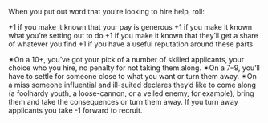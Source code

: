 When you put out word that you’re looking to hire help, roll:

+1 if you make it known that your pay is generous
+1 if you make it known what you’re setting out to do
+1 if you make it known that they’ll get a share of whatever you find
+1 if you have a useful reputation around these parts

✴On a 10+, you’ve got your pick of a number of skilled applicants, your choice who you hire, no penalty for not taking them along. 
✴On a 7–9, you’ll have to settle for someone close to what you want or turn them away. 
✴On a miss someone influential and ill-suited declares they’d like to come along (a foolhardy youth, a loose-cannon, or a veiled enemy, for example), bring them and take the consequences or turn them away. If you turn away applicants you take -1 forward to recruit.